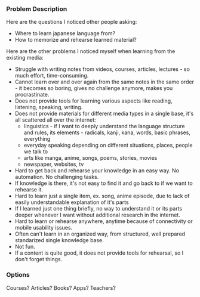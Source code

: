 
### Problem Description

Here are the questions I noticed other people asking:
- Where to learn japanese language from? 
- How to memorize and rehearse learned material?

Here are the other problems I noticed myself when learning from the existing media:
- Struggle with writing notes from videos, courses, articles, lectures - so much effort, time-consuming.
- Cannot learn over and over again from the same notes in the same order - it becomes so boring, gives no challenge anymore, makes you procrastinate.
- Does not provide tools for learning various aspects like reading, listening, speaking, writing.
- Does not provide materials for different media types in a single base, it's all scattered all over the internet:
  - linguistics - if I want to deeply understand the language structure and rules, its elements - radicals, kanji, kana, words, basic phrases, everything
  - everyday speaking depending on different situations, places, people we talk to
  - arts like manga, anime, songs, poems, stories, movies
  - newspaper, websites, tv
- Hard to get back and rehearse your knowledge in an easy way. No automation. No challenging tasks.
- If knowledge is there, it's not easy to find it and go back to if we want to rehearse it.
- Hard to learn just a single item, ex. song, anime episode, due to lack of easily understandable explanation of it's parts
- If I learned just one thing briefly, no way to understand it or its parts deeper whenever I want without additional research in the internet.
- Hard to learn or rehearse anywhere, anytime because of connectivity or mobile usability issues.
- Often can't learn in an organized way, from structured, well prepared standarized single knowledge base.
- Not fun.
- If a content is quite good, it does not provide tools for rehearsal, so I don't forget things.



### Options

Courses? Articles? Books? Apps? Teachers?
